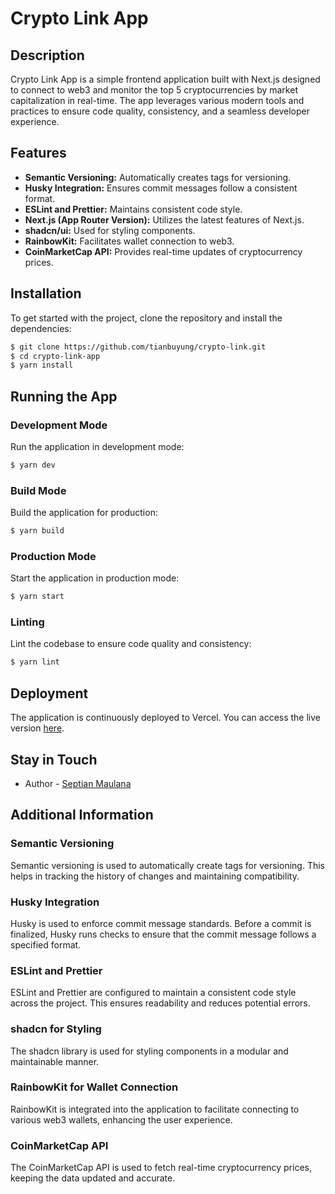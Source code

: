 # Crypto Link App

## Description

Crypto Link App is a simple frontend application built with Next.js designed to connect to web3 and monitor the top 5 cryptocurrencies by market capitalization in real-time. The app leverages various modern tools and practices to ensure code quality, consistency, and a seamless developer experience.

## Features

- **Semantic Versioning:** Automatically creates tags for versioning.
- **Husky Integration:** Ensures commit messages follow a consistent format.
- **ESLint and Prettier:** Maintains consistent code style.
- **Next.js (App Router Version):** Utilizes the latest features of Next.js.
- **shadcn/ui:** Used for styling components.
- **RainbowKit:** Facilitates wallet connection to web3.
- **CoinMarketCap API:** Provides real-time updates of cryptocurrency prices.

## Installation

To get started with the project, clone the repository and install the dependencies:

```bash
$ git clone https://github.com/tianbuyung/crypto-link.git
$ cd crypto-link-app
$ yarn install
```

## Running the App

### Development Mode

Run the application in development mode:

```bash
$ yarn dev
```

### Build Mode

Build the application for production:

```bash
$ yarn build
```

### Production Mode

Start the application in production mode:

```bash
$ yarn start
```

### Linting

Lint the codebase to ensure code quality and consistency:

```bash
$ yarn lint
```

## Deployment

The application is continuously deployed to Vercel. You can access the live version [here](https://crypto-link-zeta.vercel.app/).

## Stay in Touch

- Author - [Septian Maulana](https://www.tianweb.dev)

## Additional Information

### Semantic Versioning

Semantic versioning is used to automatically create tags for versioning. This helps in tracking the history of changes and maintaining compatibility.

### Husky Integration

Husky is used to enforce commit message standards. Before a commit is finalized, Husky runs checks to ensure that the commit message follows a specified format.

### ESLint and Prettier

ESLint and Prettier are configured to maintain a consistent code style across the project. This ensures readability and reduces potential errors.

### shadcn for Styling

The shadcn library is used for styling components in a modular and maintainable manner.

### RainbowKit for Wallet Connection

RainbowKit is integrated into the application to facilitate connecting to various web3 wallets, enhancing the user experience.

### CoinMarketCap API

The CoinMarketCap API is used to fetch real-time cryptocurrency prices, keeping the data updated and accurate.
